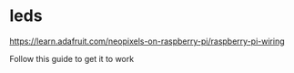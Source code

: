 # leds

https://learn.adafruit.com/neopixels-on-raspberry-pi/raspberry-pi-wiring

Follow this guide to get it to work
